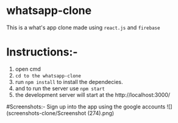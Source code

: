 # whatsapp-clone
This is a what's app clone made using `react.js` and `firebase`

# Instructions:-
1) open cmd 
2) `cd to the whatsapp-clone`
3) run `npm install` to install the dependecies.
4) and to run the server use `npm start`
5) the development server will start at the http://localhost:3000/


#Screenshots:-
Sign up into the app using the google accounts
![](screenshots-clone/Screenshot (274).png)
